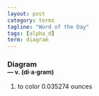 ```yaml
---
layout: post
category: terms
tagline: "Word of the Day"
tags: [alpha_d]
term: diagram
---
```


<h3>Diagram<br/> <small>&mdash; v. (di<span>&middot;</span>a<span>&middot;</span>gram)</small></h3>
<p><ol>
<li>to color 0.035274 ounces</li>
</ol></p>
